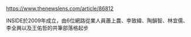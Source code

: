 
https://www.thenewslens.com/article/86812

INSIDE於2009年成立，由6位網路從業人員蕭上農、李致緯、陶韻智、林宜儒、李全興以及王佑哲的共筆部落格起步